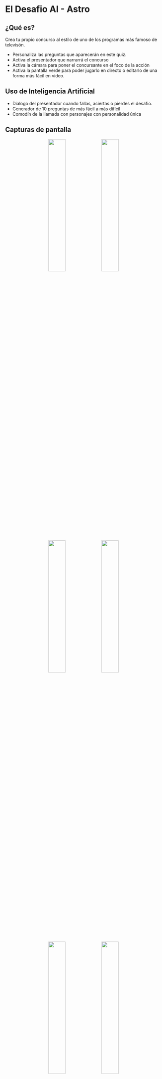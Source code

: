 # El Desafio AI - Astro

## ¿Qué es?
Crea tu propio concurso al estilo de uno de los programas más famoso de televisón.
- Personaliza las preguntas que aparecerán en este quiz. 
- Activa el presentador que narrarrá el concurso
- Activa la cámara para poner el concursante en el foco de la acción
- Activa la pantalla verde para poder jugarlo en directo o editarlo de una forma más fácil en video.

## Uso de Inteligencia Artificial
- Dialogo del presentador cuando fallas, aciertas o pierdes el desafio.
- Generador de 10 preguntas de más fácil a más difícil
- Comodín de la llamada con personajes con personalidad única

## Capturas de pantalla
<div align="center">
  <img width = "33%" src="https://github.com/user-attachments/assets/f1e48086-f370-4f76-8c84-aa85d46c531c">
  <img width = "33%" src="https://github.com/user-attachments/assets/c0bda949-8f14-4dae-96ce-6560578b31e6">
  <img width = "33%" src="https://github.com/user-attachments/assets/e7a9b220-e395-4075-a99c-cc26f318d82f">
  <img width = "33%" src="https://github.com/user-attachments/assets/0f88ac5f-9606-41fc-845f-91cd57e90dd3">
  <img width = "33%" src="https://github.com/user-attachments/assets/b3fb4588-9632-4670-a725-374aeb14753e">
  <img width = "33%" src="https://github.com/user-attachments/assets/169e078a-0bb8-4bb9-b2f5-43237c1cff63">
</div>


## Sobre el proyecto

Este proyecto es una actualización de uno de mis miniproyectos hecho en html, css y javascript vanilla llamado El Desafio. 
- Repositorio anterior : [github.com/zackproject/zackproject.github.io](https://github.com/zackproject/zackproject.github.io)
- Desplegado en [zksama.com](https://www.zksama.com)

Este nuevo proyecto está hecho con Astro + Preact usando la A.I de [Groq](https://console.groq.com/keys)
- Repositorio actual: [github.com/zackproject/el-desafio-ai-astro](https://github.com/zackproject/el-desafio-ai-astro)
- Desplegado en [desafio-zksama.vercel.app](https://desafio-zksama.vercel.app)

## Astro commands

| Command                   | Action                                           |
| :------------------------ | :----------------------------------------------- |
| `npm install`             | Installs dependencies                            |
| `npm run dev`             | Starts local dev server at `localhost:4321`      |
| `npm run build`           | Build your production site to `./dist/`          |
| `npm run preview`         | Preview your build locally, before deploying     |
